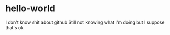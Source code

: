 # hello-world
I don't know shit about github
Still not knowing what I'm doing but I suppose that's ok.
